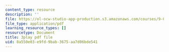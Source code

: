 ```yaml
---
content_type: resource
description: ''
file: https://ol-ocw-studio-app-production.s3.amazonaws.com/courses/9-00-introduction-to-psychology-fall-2004/8a550e03e9fd9bab3675aa7d06bde541_10506.pdf
file_type: application/pdf
learning_resource_types: []
resourcetype: Document
title: 3play pdf file
uid: 8a550e03-e9fd-9bab-3675-aa7d06bde541
---
```

